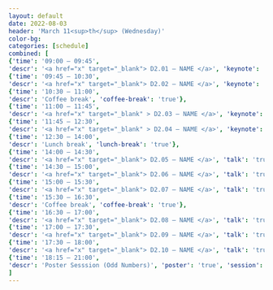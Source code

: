 ```yaml
---
layout: default
date: 2022-08-03
header: 'March 11<sup>th</sup> (Wednesday)'
color-bg: 
categories: [schedule]
combined: [
{'time': '09:00 – 09:45', 
'descr': '<a href="x" target="_blank"> D2.01 – NAME </a>', 'keynote': 'true', 'session': 'Session 2 (Chair: NAME)'},
{'time': '09:45 – 10:30', 
'descr': '<a href="x" target="_blank"> D2.02 – NAME </a>', 'keynote': 'true'},
{'time': '10:30 – 11:00', 
'descr': 'Coffee break', 'coffee-break': 'true'},
{'time': '11:00 – 11:45', 
'descr': '<a href="x" target="_blank" > D2.03 – NAME </a>', 'keynote': 'true',  'session': 'Session 3 (Chair: NAME)'},
{'time': '11:45 – 12:30', 
'descr': '<a href="x" target="_blank" > D2.04 – NAME </a>', 'keynote': 'true'},
{'time': '12:30 – 14:00', 
'descr': 'Lunch break', 'lunch-break': 'true'},
{'time': '14:00 – 14:30', 
'descr': '<a href="x" target="_blank"> D2.05 – NAME </a>', 'talk': 'true', 'session': 'Session 4 (Chair: NAME)'},
{'time': '14:30 – 15:00', 
'descr': '<a href="x" target="_blank"> D2.06 – NAME </a>', 'talk': 'true'},
{'time': '15:00 – 15:30', 
'descr': '<a href="x" target="_blank"> D2.07 – NAME </a>', 'talk': 'true'},
{'time': '15:30 – 16:30', 
'descr': 'Coffee break', 'coffee-break': 'true'},
{'time': '16:30 – 17:00', 
'descr': '<a href="x" target="_blank"> D2.08 – NAME </a>', 'talk': 'true', 'session': 'Session 5 (Chair: NAME)'},
{'time': '17:00 – 17:30', 
'descr': '<a href="x" target="_blank"> D2.09 – NAME </a>', 'talk': 'true'},
{'time': '17:30 – 18:00', 
'descr': '<a href="x" target="_blank"> D2.10 – NAME </a>', 'talk': 'true'},
{'time': '18:15 – 21:00', 
'descr': 'Poster Sesssion (Odd Numbers)', 'poster': 'true', 'session': 'Posters and Digital Demonstrations'},
]
---
```


